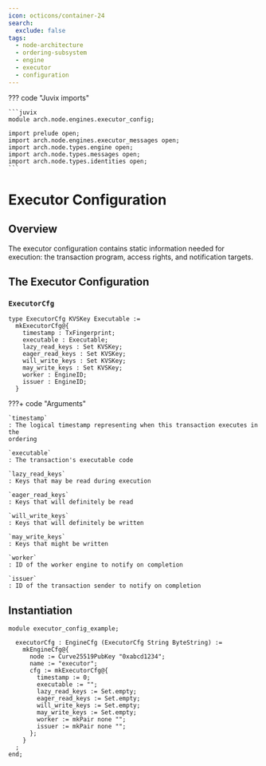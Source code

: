 ```yaml
---
icon: octicons/container-24
search:
  exclude: false
tags:
  - node-architecture
  - ordering-subsystem
  - engine
  - executor
  - configuration
---
```


??? code "Juvix imports"

    ```juvix
    module arch.node.engines.executor_config;

    import prelude open;
    import arch.node.engines.executor_messages open;
    import arch.node.types.engine open;
    import arch.node.types.messages open;
    import arch.node.types.identities open;
    ```

# Executor Configuration

## Overview

The executor configuration contains static information needed for execution: the transaction program, access rights, and notification targets.

## The Executor Configuration

### `ExecutorCfg`

<!-- --8<-- [start:ExecutorCfg] -->
```juvix
type ExecutorCfg KVSKey Executable :=
  mkExecutorCfg@{
    timestamp : TxFingerprint;
    executable : Executable;
    lazy_read_keys : Set KVSKey;
    eager_read_keys : Set KVSKey;
    will_write_keys : Set KVSKey;
    may_write_keys : Set KVSKey;
    worker : EngineID;
    issuer : EngineID;
  }
```
<!-- --8<-- [end:ExecutorCfg] -->

???+ code "Arguments"

    `timestamp`
    : The logical timestamp representing when this transaction executes in the
    ordering

    `executable`
    : The transaction's executable code

    `lazy_read_keys`
    : Keys that may be read during execution

    `eager_read_keys`
    : Keys that will definitely be read

    `will_write_keys`
    : Keys that will definitely be written

    `may_write_keys`
    : Keys that might be written

    `worker`
    : ID of the worker engine to notify on completion

    `issuer`
    : ID of the transaction sender to notify on completion

## Instantiation

<!-- --8<-- [start:executorCfg] -->
```juvix extract-module-statements
module executor_config_example;

  executorCfg : EngineCfg (ExecutorCfg String ByteString) :=
    mkEngineCfg@{
      node := Curve25519PubKey "0xabcd1234";
      name := "executor";
      cfg := mkExecutorCfg@{
        timestamp := 0;
        executable := "";
        lazy_read_keys := Set.empty;
        eager_read_keys := Set.empty;
        will_write_keys := Set.empty;
        may_write_keys := Set.empty;
        worker := mkPair none "";
        issuer := mkPair none "";
      };
    }
  ;
end;
```
<!-- --8<-- [end:executorCfg] -->
